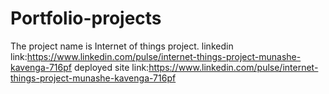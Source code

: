 # Portfolio-projects
The project name is Internet of things project.
linkedin link:https://www.linkedin.com/pulse/internet-things-project-munashe-kavenga-716pf
deployed site link:https://www.linkedin.com/pulse/internet-things-project-munashe-kavenga-716pf

